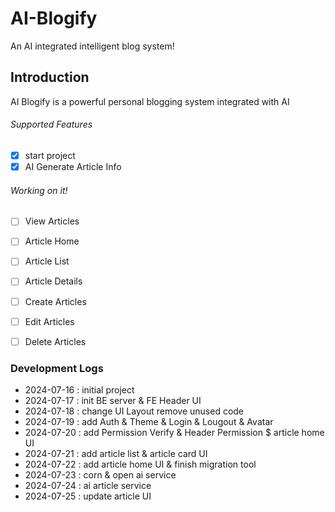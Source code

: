 # AI-Blogify
 An AI integrated intelligent blog system!


## Introduction
AI Blogify is a powerful personal blogging system integrated with AI

###### Supported Features
- [x]  start project 
- [x]  AI Generate Article Info
###### Working on it!
- [ ]  View Articles
- [ ]  Article Home
- [ ]  Article List
- [ ]  Article Details
- [ ]  Create Articles
- [ ]  Edit Articles
- [ ]  Delete Articles



### Development Logs
- 2024-07-16 : initial project
- 2024-07-17 : init BE server & FE Header UI
- 2024-07-18 : change UI Layout remove unused code
- 2024-07-19 : add Auth & Theme & Login & Lougout & Avatar
- 2024-07-20 : add Permission Verify & Header Permission $ article home UI
- 2024-07-21 : add article list & article card UI 
- 2024-07-22 : add article home UI & finish migration tool
- 2024-07-23 : corn & open ai service
- 2024-07-24 : ai article service
- 2024-07-25 : update article UI